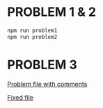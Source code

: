 # PROBLEM 1 & 2

```bash
npm run problem1
npm run problem2
```

# PROBLEM 3

[Problem file with comments](/src/problem3_messyreact/problem.tsx)

[Fixed file](/src/problem3_messyreact/fixed.tsx)
